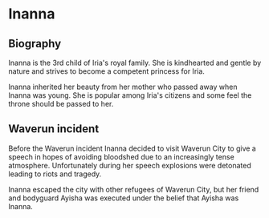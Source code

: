 # Inanna

## Biography

Inanna is the 3rd child of Iria's royal family.  She is kindhearted and gentle by nature and strives to become a competent princess for Iria.

Inanna inherited her beauty from her mother who passed away when Inanna was young. She is popular among Iria's citizens and some feel the throne should be passed to her.

## Waverun incident

Before the Waverun incident Inanna decided to visit Waverun City to give a speech in hopes of avoiding bloodshed due to an increasingly tense atmosphere.  Unfortunately during her speech explosions were detonated leading to riots and tragedy.

Inanna escaped the city with other refugees of Waverun City, but her friend and bodyguard Ayisha was executed under the belief that Ayisha was Inanna.

